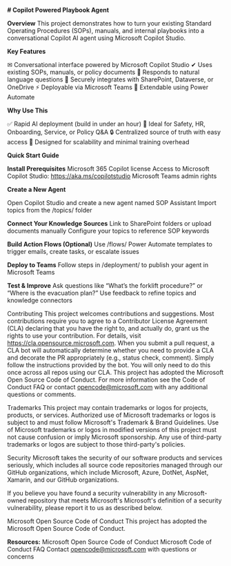 **# Copilot Powered Playbook Agent**

**Overview**
This project demonstrates how to turn your existing Standard Operating Procedures (SOPs), manuals, and internal playbooks into a conversational Copilot AI agent using Microsoft Copilot Studio.

**Key Features**

✉ Conversational interface powered by Microsoft Copilot Studio
✔ Uses existing SOPs, manuals, or policy documents
💬 Responds to natural language questions
🚪 Securely integrates with SharePoint, Dataverse, or OneDrive
⚡ Deployable via Microsoft Teams
🔄 Extendable using Power Automate

**Why Use This**

✅ Rapid AI deployment (build in under an hour)
📆 Ideal for Safety, HR, Onboarding, Service, or Policy Q&A
🔒 Centralized source of truth with easy access
🚀 Designed for scalability and minimal training overhead

**Quick Start Guide**

**Install Prerequisites**
Microsoft 365 Copilot license
Access to Microsoft Copilot Studio: https://aka.ms/copilotstudio
Microsoft Teams admin rights

**Create a New Agent**

Open Copilot Studio and create a new agent named SOP Assistant
Import topics from the /topics/ folder

**Connect Your Knowledge Sources**
Link to SharePoint folders or upload documents manually
Configure your topics to reference SOP keywords

**Build Action Flows (Optional)**
Use /flows/ Power Automate templates to trigger emails, create tasks, or escalate issues

**Deploy to Teams**
Follow steps in /deployment/ to publish your agent in Microsoft Teams

**Test & Improve**
Ask questions like “What’s the forklift procedure?” or “Where is the evacuation plan?”
Use feedback to refine topics and knowledge connectors

Contributing
This project welcomes contributions and suggestions. Most contributions require you to agree to a Contributor License Agreement (CLA) declaring that you have the right to, and actually do, grant us the rights to use your contribution. For details, visit https://cla.opensource.microsoft.com.
When you submit a pull request, a CLA bot will automatically determine whether you need to provide a CLA and decorate the PR appropriately (e.g., status check, comment). Simply follow the instructions provided by the bot. You will only need to do this once across all repos using our CLA.
This project has adopted the Microsoft Open Source Code of Conduct. For more information see the Code of Conduct FAQ or contact opencode@microsoft.com with any additional questions or comments.

Trademarks
This project may contain trademarks or logos for projects, products, or services. Authorized use of Microsoft trademarks or logos is subject to and must follow Microsoft's Trademark & Brand Guidelines. Use of Microsoft trademarks or logos in modified versions of this project must not cause confusion or imply Microsoft sponsorship. Any use of third-party trademarks or logos are subject to those third-party's policies.

Security
Microsoft takes the security of our software products and services seriously, which includes all source code repositories managed through our GitHub organizations, which include Microsoft, Azure, DotNet, AspNet, Xamarin, and our GitHub organizations.

If you believe you have found a security vulnerability in any Microsoft-owned repository that meets Microsoft's Microsoft's definition of a security vulnerability, please report it to us as described below.

Microsoft Open Source Code of Conduct
This project has adopted the Microsoft Open Source Code of Conduct.

**Resources:**
Microsoft Open Source Code of Conduct
Microsoft Code of Conduct FAQ
Contact opencode@microsoft.com with questions or concerns

